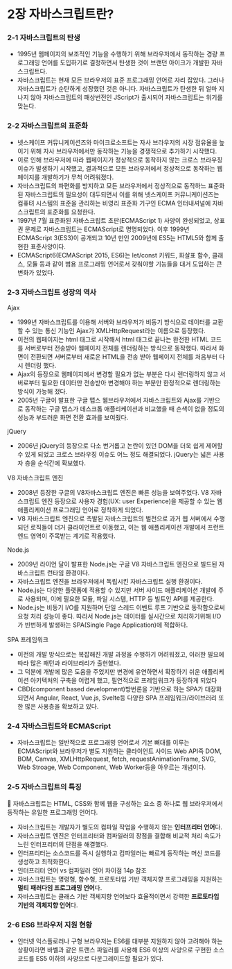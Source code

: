 # 2장 자바스크립트란?

### 2-1 자바스크립트의 탄생

- 1995년 웹페이지의 보조적인 기능을 수행하기 위해 브라우저에서 동작하는 경량 프로그래밍 언어를 도입하기로 결정하면서 탄생한 것이 브랜던 아이크가 개발한 자바스크립트다.
- 자바스크립트는 현재 모든 브라우저의 표준 프로그래밍 언어로 자리 잡았다. 그러나 자바스크립트가 순탄하게 성장했던 것은 아니다. 자바스크립트가 탄생한 뒤 얼마 지나지 않아 자바스크립트의 패상번전인 JScript가 출시되어 자바스크립트는 위기를 맞는다.

### 2-2 자바스크립트의 표준화

- 넷스케이프 커뮤니케이션즈와 마이크로소프트는 자사 브라우저의 시장 점유율을 높이기 위해 자사 브라우저에서만 동작하는 기능을 경쟁적으로 추가하기 시작했다.
- 이로 인해 브라우저에 따라 웹페이지가 정상적으로 동작하지 않는 크로스 브라우징 이슈가 발생하기 시작했고, 결과적으로 모든 브라우저에서 정상적으로 동작하는 웹페이지를 개발하기가 무척 어려워졌다.
- 자바스크립트의 파편화를 방지하고 모든 브라우저에서 정상적으로 동작하느 표준화된 자바스크립트의 필요성이 대두되면서 이를 위해 넷스케이프 커뮤니케이션즈는 컴퓨텨 시스템의 표준을 관리하는 비영리 표준화 기구인 ECMA 인터내셔널에 자바스크립트의 표준화를 요청한다.
- 1997년 7월 표준화된 자바스크립트 초판(ECMAScript 1) 사양이 완성되었고, 상표권 문제로 자바스크립트는 ECMAScript로 명명되었다. 이후 1999년 ECMAScript 3(ES3)이 공개되고 10년 만인 2009년에 ES5는 HTML5와 함께 출현한 표준사양이다.
- ECMAScript6(ECMAScript 2015, ES6)는 let/const 키워드, 화살표 함수, 클래스, 모듈 등과 같이 범용 프로그래밍 언어로서 갖춰야할 기능들을 대거 도입하는 큰 변화가 있었다.

### 2-3 자바스크립트 성장의 역사

Ajax

- 1999년 자바스크립트를 이용해 서버와 브라우저가 비동기 방식으로 데이터를 교환할 수 있는 통신 기능인 Ajax가 XMLHttpRequest라는 이름으로 등장했다.
- 이전의 웹페이지는 html 태그로 시작해서 html 태그로 끝나는 완전한 HTML 코드를 서버로부터 전송받아 웹페이지 전체를 렌더링하는 방식으로 동작했다. 따라서 화면이 전환되면 서버로부터 새로운 HTML을 전송 받아 웹페이지 전체를 처음부터 다시 렌더링 했다.
- Ajax의 등장으로 웹페이지에서 변경할 필요가 없는 부분은 다시 렌더링하지 않고 서버로부터 필요한 데이터만 전송받아 변경해야 하는 부분만 한정적으로 렌더링하는 방식이 가능해 졌다.
- 2005년 구글이 발표한 구글 맵스 웹브라우저에서 자바스크립트와 Ajax를 기반으로 동작하는 구글 맵스가 데스크톱 애플리케이션과 비교했을 때 손색이 없을 정도의 성능과 부드러운 화면 전환 효과를 보여줬다.

jQuery

- 2006년 jQuery의 등장으로 다소 번거롭고 논란이 있던 DOM을 더욱 쉽게 제어할 수 있게 되었고 크로스 브라우징 이슈도 어느 정도 해결되었다. jQuery는 넓은 사용자 층을 순식간에 확보했다.

V8 자바스크립트 엔진

- 2008년 등장한 구글의 V8자바스크립트 엔진은 빠른 성능을 보여주었다. V8 자바스크립트 엔진 등장으로 사용자 경험(UX: user Experience)을 제공할 수 있는 웹 애플리케이션 프로그래밍 언어로 정착하게 되었다.
- V8 자바스크립트 엔진으로 촉발된 자바스크립트의 벌전으로 과거 웹 서버에서 수행되던 로직들이 더거 클라이언트로 이동했고, 이는 웹 애플리케이션 개발에서 프런트엔드 영역이 주목받는 계기로 작용했다.

Node.js

- 2009년 라이언 달이 발표한 Node.js는 구글 V8 자바스크립트 엔진으로 빌드된 자바스크립트 런타임 환경이다.
- 자바스크립트 엔진을 브라우저에서 독립시킨 자바스크립트 실행 환경이다.
- Node.js는 다양한 플랫폼에 적용할 수 있지만 서버 사이드 애플리케이션 개발에 주로 사용되며, 이에 필요한 모듈, 파일 시스템, HTTP 등 빌트인 API를 제공한다.
- Node.js는 비동기 I/O를 지원하며 단일 스레드 이벤트 루프 기반으로 동작함으로써 요청 처리 성능이 좋다. 따라서 Node.js는 데이터를 실시간으로 처리하기위해 I/O가 빈번하게 발생하는 SPA(Single Page Application)에 적합하다.

SPA 프레임워크

- 이전의 개발 방식으로는 복잡해진 개발 과정을 수행하기 어려워졌고, 이러한 필요에 따라 많은 패턴과 라이브러리가 출현했다.
- 그 덕분에 개발에 많은 도움을 주었지만 변경에 유연하면서 확장하기 쉬운 애플리케이션 아키텍처의 구축을 어렵게 했고, 필연적으로 프레임워크가 등장하게 되었다
- CBD(component based development)방번론을 기반으로 하는 SPA가 대장화 되면서 Angular, React, Vue.js, Svelte등 다양한 SPA 프레임워크/라이브러리 또한 많은 사용층을 확보하고 있다.

### 2-4 자바스크립트와 ECMAScript

- 자바스크립트는 일반적으로 프로그래밍 언어로서 기본 뼈대를 이루는 ECMAScript와 브라우저가 별도 지원하는 클라이언트 사이드 Web API즉 DOM, BOM, Canvas, XMLHttpRequest, fetch, requestAnimationFrame, SVG, Web Stroage, Web Component, Web Worker등을 아우르는 개념이다.

### 2-5 자바스크립트의 특징

<aside>
📌 자바스크립트는 HTML, CSS와 함께 웹을 구성하는 요소 중 하나로 웹 브라우저에서 동작하는 유일한 프로그래밍 언어다.

</aside>

- 자바스크립트는 개발자가 별도의 컴파일 작업을 수행하지 않는 **인터프리터 언어**다.
- 자바스크립트 엔진은 인터프리터와 컴파일러의 장점을 결합해 비교적 처리 속도가 느린 인터프리터의 단점을 해결했다.
- 인터프리터는 소스코드를 즉시 실행하고 컴파일러는 빠르게 동작하는 머신 코드를 생성하고 최적화한다.
- 인터프리터 언어 vs 컴파일러 언어 차이점 14p 참조
- 자바스크립트는 명령형, 함수형, 프로토타입 기반 객체지향 프로그래밍을 지원하는 **멀티** **패러다임 프로그래밍 언어**다.
- 자바스크립트는 클래스 기반 객체지향 언어보다 효율적이면서 강력한 **프로토타입 기반의 객체지향 언어**다.

### 2-6 ES6 브라우저 지원 현황

- 인터넷 익스플로러나 구형 브라우저는 ES6를 대부분 지원하지 않아 고려해야 하는 상황이라면 바벨과 같은 트랜스 파일러를 사용해 ES6 이상의 사양으로 구현한 소스코드를 ES5 이하의 사양으로 다운그레이드할 필요가 있다.
